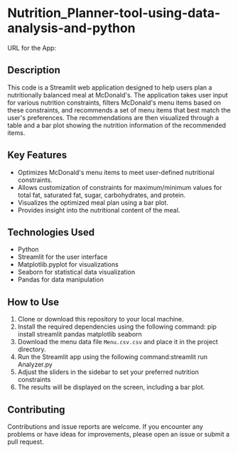 # Nutrition_Planner-tool-using-data-analysis-and-python
URL for the App: 

## Description
This code is a Streamlit web application designed to help users plan a nutritionally balanced meal at McDonald's. The application takes user input for various nutrition constraints, filters McDonald's menu items based on these constraints, and recommends a set of menu items that best match the user's preferences. The recommendations are then visualized through a table and a bar plot showing the nutrition information of the recommended items.

## Key Features
- Optimizes McDonald's menu items to meet user-defined nutritional constraints.
- Allows customization of constraints for maximum/minimum values for total fat, saturated fat, sugar, carbohydrates, and protein.
- Visualizes the optimized meal plan using a bar plot.
- Provides insight into the nutritional content of the meal.

## Technologies Used
- Python
- Streamlit for the user interface
- Matplotlib.pyplot for visualizations
- Seaborn for statistical data visualization
- Pandas for data manipulation

## How to Use
1. Clone or download this repository to your local machine.
2. Install the required dependencies using the following command: pip install streamlit pandas matplotlib seaborn
3. Download the menu data file `Menu.csv.csv` and place it in the project directory.
4. Run the Streamlit app using the following command:streamlit run Analyzer.py
5. Adjust the sliders in the sidebar to set your preferred nutrition constraints
7. The results will be displayed on the screen, including a bar plot.

## Contributing
Contributions and issue reports are welcome. If you encounter any problems or have ideas for improvements, please open an issue or submit a pull request.



